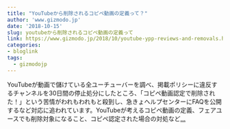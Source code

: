 ```yaml
---
title: "YouTubeから削除されるコピペ動画の定義って？"
author: 'www.gizmodo.jp'
date: '2018-10-15'
slug: youtubeから削除されるコピペ動画の定義って
link: https://www.gizmodo.jp/2018/10/youtube-ypp-reviews-and-removals.html
categories:
- bloglink
tags:
  - gizmodojp
---
```


YouTubeが動画で儲けている全ユーチューバーを調べ、掲載ポリシーに違反するチャンネルを30日間の停止処分にしたところ、「コピペ動画認定で削除された！」という苦情がわれもわれもと殺到し、急きょヘルプセンターにFAQを公開するなど対応に追われています。YouTubeが考えるコピペ動画の定義、フェアユースでも削除対象になること、コピペ認定された場合の対処など[... <i class="fas fa-external-link-alt"></i>](https://www.gizmodo.jp/2018/10/youtube-ypp-reviews-and-removals.html)

